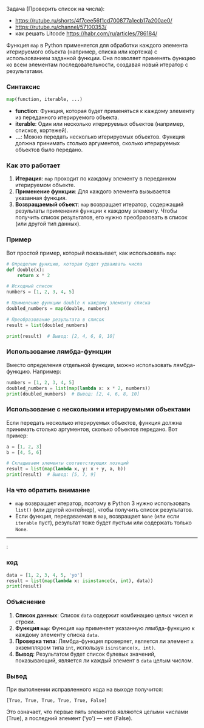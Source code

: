 
Задача (Проверить список на числа):
- https://rutube.ru/shorts/4f7cee56f1cd700877a1ecb17a200ae0/
- https://rutube.ru/channel/57100353/
- как решать Litcode https://habr.com/ru/articles/786184/

Функция `map` в Python применяется для обработки каждого элемента итерируемого объекта (например, списка или кортежа) с использованием заданной функции. Она позволяет применять функцию ко всем элементам последовательности, создавая новый итератор с результатами.

### Синтаксис

```python
map(function, iterable, ...)
```

- **function**: Функция, которая будет применяться к каждому элементу из переданного итерируемого объекта.
- **iterable**: Один или несколько итерируемых объектов (например, списков, кортежей).
- **...**: Можно передать несколько итерируемых объектов. Функция должна принимать столько аргументов, сколько итерируемых объектов было передано.

### Как это работает

1. **Итерация**: `map` проходит по каждому элементу в переданном итерируемом объекте.
2. **Применение функции**: Для каждого элемента вызывается указанная функция.
3. **Возвращаемый объект**: `map` возвращает итератор, содержащий результаты применения функции к каждому элементу. Чтобы получить список результатов, его нужно преобразовать в список (или другой тип данных).

### Пример

Вот простой пример, который показывает, как использовать `map`:

```python
# Определим функцию, которая будет удваивать числа
def double(x):
    return x * 2

# Исходный список
numbers = [1, 2, 3, 4, 5]

# Применение функции double к каждому элементу списка
doubled_numbers = map(double, numbers)

# Преобразование результата в список
result = list(doubled_numbers)

print(result)  # Вывод: [2, 4, 6, 8, 10]
```

### Использование лямбда-функции

Вместо определения отдельной функции, можно использовать лямбда-функцию. Например:

```python
numbers = [1, 2, 3, 4, 5]
doubled_numbers = list(map(lambda x: x * 2, numbers))
print(doubled_numbers)  # Вывод: [2, 4, 6, 8, 10]
```

### Использование с несколькими итерируемыми объектами

Если передать несколько итерируемых объектов, функция должна принимать столько аргументов, сколько объектов передано. Вот пример:

```python
a = [1, 2, 3]
b = [4, 5, 6]

# Складываем элементы соответствующих позиций
result = list(map(lambda x, y: x + y, a, b))
print(result)  # Вывод: [5, 7, 9]
```

### На что обратить внимание

- `map` возвращает итератор, поэтому в Python 3 нужно использовать `list()` (или другой контейнер), чтобы получить список результатов.
- Если функция, передаваемая в `map`, возвращает `None` (или если `iterable` пуст), результат тоже будет пустым или содержать только `None`.

________________
:

### код

```python
data = [1, 2, 3, 4, 5, 'yo']
result = list(map(lambda x: isinstance(x, int), data))
print(result)
```

### Объяснение
1. **Список данных**: Список `data` содержит комбинацию целых чисел и строки.
2. **Функция `map`**: Функция `map` применяет указанную лямбда-функцию к каждому элементу списка `data`.
3. **Проверка типа**: Лямбда-функция проверяет, является ли элемент `x` экземпляром типа `int`, используя `isinstance(x, int)`.
4. **Вывод**: Результатом будет список булевых значений, показывающий, является ли каждый элемент в `data` целым числом.

### Вывод
При выполнении исправленного кода на выходе получится:

```
[True, True, True, True, True, False]
```

Это означает, что первые пять элементов являются целыми числами (True), а последний элемент ('yo') — нет (False). 
